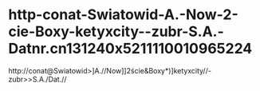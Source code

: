 # http-conat-Swiatowid-A.-Now-2-cie-Boxy-ketyxcity--zubr-S.A.-Datnr.cn131240x5211110010965224
http://conat@Swiatowid>]A.//Now]]2ście&amp;Boxy*)]ketyxcity//-zubr>>S.A./Dat.//
